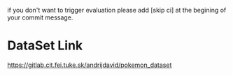 if you don't want to trigger evaluation please add [skip ci] at the begining of your commit message.

# DataSet Link

https://gitlab.cit.fei.tuke.sk/andrijdavid/pokemon_dataset 
